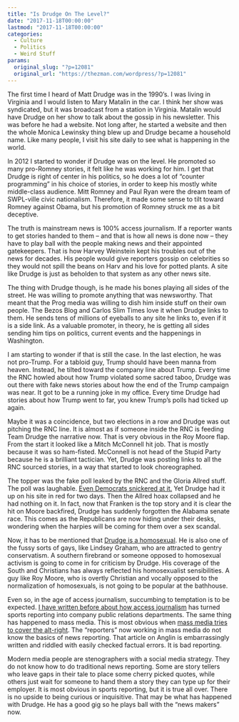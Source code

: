 ```yaml
---
title: "Is Drudge On The Level?"
date: "2017-11-18T00:00:00"
lastmod: "2017-11-18T00:00:00"
categories:
  - Culture
  - Politics
  - Weird Stuff
params:
  original_slug: "?p=12081"
  original_url: "https://thezman.com/wordpress/?p=12081"
---
```


The first time I heard of Matt Drudge was in the 1990’s. I was living in
Virginia and I would listen to Mary Matalin in the car. I think her show
was syndicated, but it was broadcast from a station in Virginia. Matalin
would have Drudge on her show to talk about the gossip in his
newsletter. This was before he had a website. Not long after, he started
a website and then the whole Monica Lewinsky thing blew up and Drudge
became a household name. Like many people, I visit his site daily to see
what is happening in the world.

In 2012 I started to wonder if Drudge was on the level. He promoted so
many pro-Romney stories, it felt like he was working for him. I get that
Drudge is right of center in his politics, so he does a lot of “counter
programming” in his choice of stories, in order to keep his mostly white
middle-class audience. Mitt Romney and Paul Ryan were the dream team of
SWPL-ville civic nationalism. Therefore, it made some sense to tilt
toward Romney against Obama, but his promotion of Romney struck me as a
bit deceptive.

The truth is mainstream news is 100% access journalism. If a reporter
wants to get stories handed to them – and that is how all news is done
now – they have to play ball with the people making news and their
appointed gatekeepers. That is how Harvey Weinstein kept his troubles
out of the news for decades. His people would give reporters gossip on
celebrities so they would not spill the beans on Harv and his love for
potted plants. A site like Drudge is just as beholden to that system as
any other news site.

The thing with Drudge though, is he made his bones playing all sides of
the street. He was willing to promote anything that was newsworthy. That
meant that the Prog media was willing to dish him inside stuff on their
own people. The Bezos Blog and Carlos Slim Times love it when Drudge
links to them. He sends tens of millions of eyeballs to any site he
links to, even if it is a side link. As a valuable promoter, in theory,
he is getting all sides sending him tips on politics, current events and
the happenings in Washington.

I am starting to wonder if that is still the case. In the last election,
he was not pro-Trump. For a tabloid guy, Trump should have been manna
from heaven. Instead, he tilted toward the company line about Trump.
Every time the RNC howled about how Trump violated some sacred taboo,
Drudge was out there with fake news stories about how the end of the
Trump campaign was near. It got to be a running joke in my office. Every
time Drudge had stories about how Trump went to far, you knew Trump’s
polls had ticked up again.

Maybe it was a coincidence, but two elections in a row and Drudge was
out pitching the RNC line. It is almost as if someone inside the RNC is
feeding Team Drudge the narrative now. That is very obvious in the Roy
Moore flap. From the start it looked like a Mitch McConnell hit job.
That is mostly because it was so ham-fisted. McConnell is not head of
the Stupid Party because he is a brilliant tactician. Yet, Drudge was
posting links to all the RNC sourced stories, in a way that started to
look choreographed.

The topper was the fake poll leaked by the RNC and the Gloria Allred
stuff. The poll was laughable. [Even Democrats snickered at
it.](http://www.pacificpundit.com/2017/11/15/nate-silver-calls-bullshit-on-leaked-nrsc-poll-with-jones-leading/)
Yet Drudge had it up on his site in red for two days. Then the Allred
hoax collapsed and he had nothing on it. In fact, now that Franken is
the top story and it is clear the hit on Moore backfired, Drudge has
suddenly forgotten the Alabama senate race. This comes as the
Republicans are now hiding under their desks, wondering when the harpies
will be coming for them over a sex scandal.

Now, it has to be mentioned that [Drudge is a
homosexual](http://www.theblaze.com/news/2013/04/10/shepard-smith-matt-drudge-out-power-list).
He is also one of the fussy sorts of gays, like Lindsey Graham, who are
attracted to gentry conservatism. A southern firebrand or someone
opposed to homosexual activism is going to come in for criticism by
Drudge. His coverage of the South and Christians has always reflected
his homosexualist sensibilities. A guy like Roy Moore, who is overtly
Christian and vocally opposed to the normalization of homosexuals, is
not going to be popular at the bathhouse.

Even so, in the age of access journalism, succumbing to temptation is to
be expected. [I have written before about how access
journalism](http://thezman.com/wordpress/?p=10668) has turned sports
reporting into company public relations departments. The same thing has
happened to mass media. This is most obvious when [mass media tries to
cover the
alt-right](https://www.theatlantic.com/magazine/archive/2017/12/the-making-of-an-american-nazi/544119/).
The “reporters” now working in mass media do not know the basics of news
reporting. That article on Anglin is embarrassingly written and riddled
with easily checked factual errors. It is bad reporting.

Modern media people are stenographers with a social media strategy. They
do not know how to do traditional news reporting. Some are story tellers
who leave gaps in their tale to place some cherry picked quotes, while
others just wait for someone to hand them a story they can type up for
their employer. It is most obvious in sports reporting, but it is true
all over. There is no upside to being curious or inquisitive. That may
be what has happened with Drudge. He has a good gig so he plays ball
with the “news makers” now.
